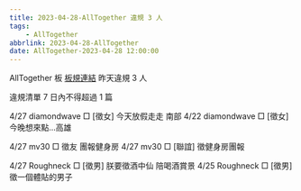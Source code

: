 ```yaml
---
title: 2023-04-28-AllTogether 違規 3 人
tags:
    - AllTogether
abbrlink: 2023-04-28-AllTogether
date: AllTogether-2023-04-28 12:00:00
---
```

AllTogether 板 [板規連結](https://www.ptt.cc/bbs/AllTogether/M.1643211430.A.5FB.html)
昨天違規 3 人
<!-- more -->

違規清單
7 日內不得超過 1 篇

4/27 diamondwave □ [徵女] 今天放假走走 南部
4/22 diamondwave □ [徵女] 今晚想來點...高雄

4/27 mv30 □ 徵友 團報健身房
4/27 mv30 □ [聯誼] 徵健身房團報

4/27 Roughneck □ [徵男] 朕要徵酒中仙 陪喝酒賞景
4/25 Roughneck □ [徵男] 徵一個體貼的男子